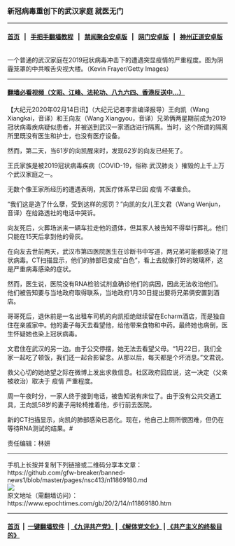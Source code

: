 ### 新冠病毒重创下的武汉家庭 就医无门
------------------------

#### [首页](https://github.com/gfw-breaker/banned-news1/blob/master/README.md) &nbsp;&nbsp;|&nbsp;&nbsp; [手把手翻墙教程](https://github.com/gfw-breaker/guides/wiki) &nbsp;&nbsp;|&nbsp;&nbsp; [禁闻聚合安卓版](https://github.com/gfw-breaker/bn-android) &nbsp;&nbsp;|&nbsp;&nbsp; [网门安卓版](https://github.com/oGate2/oGate) &nbsp;&nbsp;|&nbsp;&nbsp; [神州正道安卓版](https://github.com/SzzdOgate/update) 



<div><img alt="" class="aligncenter wp-post-image" src="https://i.epochtimes.com/assets/uploads/2020/02/GettyImages-1200760956-600x400.jpg"/>
<div class="red16 caption">
 <p>
  一个普通的武汉家庭在2019冠状病毒冲击下的遭遇突显疫情的严重程度。图为阴霾笼罩的中共喉舌央视大楼。（Kevin Frayer/Getty Images）
 </p>
</div>
</div><hr/>

#### [翻墙必看视频（文昭、江峰、法轮功、八九六四、香港反送中...）](https://github.com/gfw-breaker/banned-news1/blob/master/pages/link3.md)

<div><p>
 【大纪元2020年02月14日讯】（大纪元记者李言编译报导）王向凯（Wang Xiangkai，音译）和王向友（Wang Xiangyou，音译）兄弟俩两星期前成为2019冠状病毒疾病疑似患者，并被送到武汉一家酒店进行隔离。当时，这个所谓的隔离所里既没有医生和护士，也没有医疗设备。
</p>
<p>
 然而，第二天，当61岁的向凯醒来时，发现62岁的向友已经死了。
</p>
<p>
 王氏家族是被2019冠状病毒疾病（COVID-19，俗称
 <ok href="https://www.epochtimes.com/gb/tag/%E6%AD%A6%E6%B1%89%E8%82%BA%E7%82%8E.html">
  武汉肺炎
 </ok>
 ）摧毁的上千上万个武汉家庭之一。
</p>
<p>
 无数个像王家所经历的遭遇表明，其医疗体系早已因
 <ok href="https://www.epochtimes.com/gb/tag/%E7%96%AB%E6%83%85.html">
  疫情
 </ok>
 不堪重负。
</p>
<p>
 “我们这是造了什么孽，受到这样的惩罚？”向凯的女儿王文君（Wang Wenjun，音译）在给路透社的电话中哭诉。
</p>
<p>
 向友死后，火葬场派来一辆车拉走他的遗体，但其家人被告知不得举行葬礼。他们只能在15天后拿到他的骨灰。
</p>
<p>
 在向友去世前两天，武汉市第四医院医生在诊断书中写道，两兄弟可能都感染了冠状病毒。CT扫描显示，他们的肺部已变成“白色”，看上去就像打碎的玻璃杯，这是严重病毒感染的症状。
</p>
<p>
 然而，医生说，医院没有RNA检验试剂盒确诊他们的病因，因此无法收治他们。他们被告知要与当地政府取得联系，当地政府1月30日提出要将兄弟俩安置到酒店。
</p>
<p>
 哥哥死后，退休前是一名出租车司机的向凯拒绝继续留在Echarm酒店，而是独自住在亲戚家中。他的妻子每天去看望他，给他带来食物和中药。最终她也病倒，医生怀疑她也染上冠状病毒。
</p>
<p>
 文君住在武汉的另一边。由于公交停摆，她无法去看望父母。“1月22日，我们全家一起吃了顿饭，我们还一起合影留念。从那以后，每天都是个坏消息。”文君说。
</p>
<p>
 救父心切的她绝望之际在微博上发出求救信息。社区政府回应说，这一决定（父亲被收治）取决于
 <ok href="https://www.epochtimes.com/gb/tag/%E7%96%AB%E6%83%85.html">
  疫情
 </ok>
 严重程度。
</p>
<p>
 周一午夜时分，一家人终于接到电话，被告知说有床位了。由于没有公共交通工具，王向凯58岁的妻子用轮椅推着他，步行前去医院。
</p>
<p>
 新的CT扫描显示，向凯的肺部感染已恶化。现在，他自己上厕所很困难，但仍在等待RNA测试的结果。#
</p>
<p>
 责任编辑：林妍
</p>
</div>
<hr/>
手机上长按并复制下列链接或二维码分享本文章：<br/>
https://github.com/gfw-breaker/banned-news1/blob/master/pages/nsc413/n11869180.md <br/>
<a href='https://github.com/gfw-breaker/banned-news1/blob/master/pages/nsc413/n11869180.md'><img src='https://github.com/gfw-breaker/banned-news1/blob/master/pages/nsc413/n11869180.md.png'/></a> <br/>
原文地址（需翻墙访问）：https://www.epochtimes.com/gb/20/2/14/n11869180.htm


------------------------
#### [首页](https://github.com/gfw-breaker/banned-news1/blob/master/README.md) &nbsp;|&nbsp; [一键翻墙软件](https://github.com/gfw-breaker/nogfw/blob/master/README.md) &nbsp;| [《九评共产党》](https://github.com/gfw-breaker/9ping.md/blob/master/README.md#九评之一评共产党是什么) | [《解体党文化》](https://github.com/gfw-breaker/jtdwh.md/blob/master/README.md) | [《共产主义的终极目的》](https://github.com/gfw-breaker/gczydzjmd.md/blob/master/README.md)


<img src='http://gfw-breaker.win/banned-news/pages/nsc413/n11869180.md' width='0px' height='0px'/>